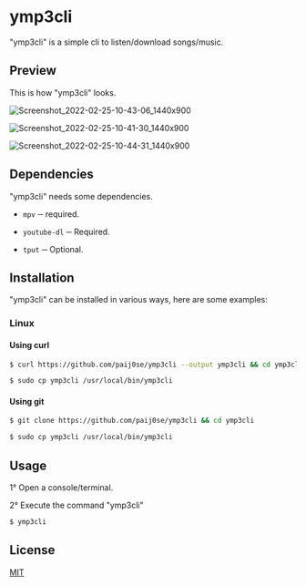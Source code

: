 # **ymp3cli**
"ymp3cli" is a simple cli to listen/download songs/music.

## **Preview**
This is how "ymp3cli" looks.

![Screenshot_2022-02-25-10-43-06_1440x900](https://user-images.githubusercontent.com/78381898/155829330-c87338e8-5233-4b8d-8dc1-0e3675f390c2.png)

![Screenshot_2022-02-25-10-41-30_1440x900](https://user-images.githubusercontent.com/78381898/155829322-0a48c978-f108-4741-afd5-617822107fcb.png)

![Screenshot_2022-02-25-10-44-31_1440x900](https://user-images.githubusercontent.com/78381898/155829364-a58481ff-8c84-4a85-bd13-ad85dcd62f38.png)

## **Dependencies**
"ymp3cli" needs some dependencies.

- `mpv` ─ required.
- `youtube-dl` ─ Required.

- `tput` ─ Optional.

## **Installation**
"ymp3cli" can be installed in various ways, here are some examples:

### **Linux**
#### **Using curl**

```bash
$ curl https://github.com/paij0se/ymp3cli --output ymp3cli && cd ymp3cli
```

```bash
$ sudo cp ymp3cli /usr/local/bin/ymp3cli
```

#### **Using git**

```bash
$ git clone https://github.com/paij0se/ymp3cli && cd ymp3cli
```

```bash
$ sudo cp ymp3cli /usr/local/bin/ymp3cli
```

## **Usage**
1° Open a console/terminal.

2° Execute the command "ymp3cli"

```bash
$ ymp3cli
```

## **License**
[MIT](https://choosealicense.com/licenses/mit/)